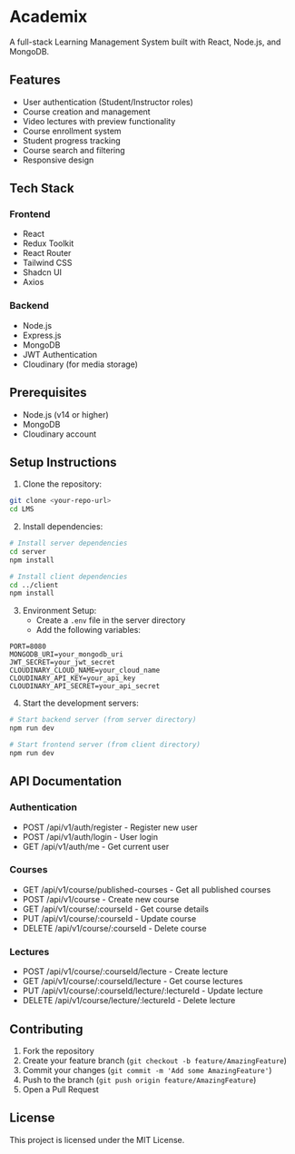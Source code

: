 # Academix

A full-stack Learning Management System built with React, Node.js, and MongoDB.

## Features

- User authentication (Student/Instructor roles)
- Course creation and management
- Video lectures with preview functionality
- Course enrollment system
- Student progress tracking
- Course search and filtering
- Responsive design

## Tech Stack

### Frontend
- React
- Redux Toolkit
- React Router
- Tailwind CSS
- Shadcn UI
- Axios

### Backend
- Node.js
- Express.js
- MongoDB
- JWT Authentication
- Cloudinary (for media storage)

## Prerequisites

- Node.js (v14 or higher)
- MongoDB
- Cloudinary account

## Setup Instructions

1. Clone the repository:
```bash
git clone <your-repo-url>
cd LMS
```

2. Install dependencies:
```bash
# Install server dependencies
cd server
npm install

# Install client dependencies
cd ../client
npm install
```

3. Environment Setup:
   - Create a `.env` file in the server directory
   - Add the following variables:
```
PORT=8080
MONGODB_URI=your_mongodb_uri
JWT_SECRET=your_jwt_secret
CLOUDINARY_CLOUD_NAME=your_cloud_name
CLOUDINARY_API_KEY=your_api_key
CLOUDINARY_API_SECRET=your_api_secret
```

4. Start the development servers:
```bash
# Start backend server (from server directory)
npm run dev

# Start frontend server (from client directory)
npm run dev
```

## API Documentation

### Authentication
- POST /api/v1/auth/register - Register new user
- POST /api/v1/auth/login - User login
- GET /api/v1/auth/me - Get current user

### Courses
- GET /api/v1/course/published-courses - Get all published courses
- POST /api/v1/course - Create new course
- GET /api/v1/course/:courseId - Get course details
- PUT /api/v1/course/:courseId - Update course
- DELETE /api/v1/course/:courseId - Delete course

### Lectures
- POST /api/v1/course/:courseId/lecture - Create lecture
- GET /api/v1/course/:courseId/lecture - Get course lectures
- PUT /api/v1/course/:courseId/lecture/:lectureId - Update lecture
- DELETE /api/v1/course/lecture/:lectureId - Delete lecture

## Contributing

1. Fork the repository
2. Create your feature branch (`git checkout -b feature/AmazingFeature`)
3. Commit your changes (`git commit -m 'Add some AmazingFeature'`)
4. Push to the branch (`git push origin feature/AmazingFeature`)
5. Open a Pull Request

## License

This project is licensed under the MIT License. 
